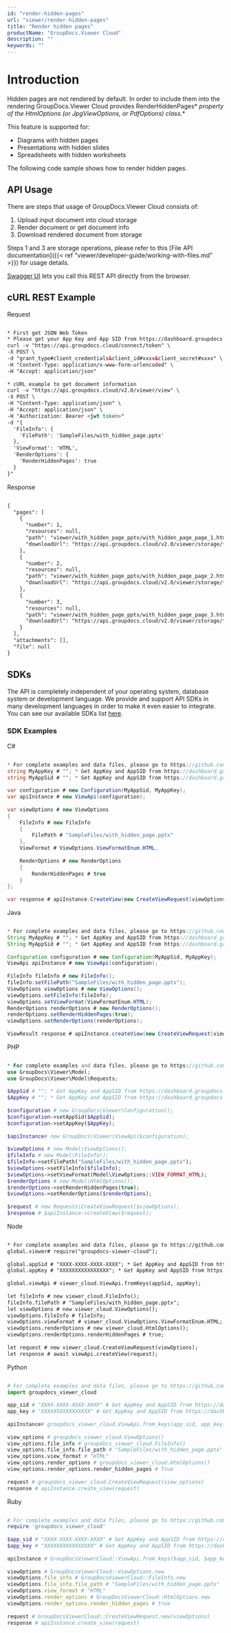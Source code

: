 ```yaml
---
id: "render-hidden-pages"
url: "viewer/render-hidden-pages"
title: "Render hidden pages"
productName: "GroupDocs.Viewer Cloud"
description: ""
keywords: ""
---
```


 






# Introduction #

Hidden pages are not rendered by default. In order to include them into the rendering GroupDocs.Viewer Cloud provides RenderHiddenPages* *property of the HtmlOptions (or JpgViewOptions, or PdfOptions) class*.*

This feature is supported for:

* Diagrams with hidden pages
* Presentations with hidden slides
* Spreadsheets with hidden worksheets

The following code sample shows how to render hidden pages.

## API Usage ##

There are steps that usage of GroupDocs.Viewer Cloud consists of:

1. Upload input document into cloud storage
1. Render document or get document info
1. Download rendered document from storage

Steps 1 and 3 are storage operations, please refer to this [File API documentation]({{< ref "viewer/developer-guide/working-with-files.md" >}}) for usage details.

[Swagger UI](https://apireference.groupdocs.cloud/viewer/) lets you call this REST API directly from the browser. 

## cURL REST Example ##


 Request
```html 

* First get JSON Web Token
* Please get your App Key and App SID from https://dashboard.groupdocs.cloud/#/apps. Kindly place App Key in "client_secret" and App SID in "client_id" argument.
curl -v "https://api.groupdocs.cloud/connect/token" \
-X POST \
-d "grant_type#client_credentials&client_id#xxxx&client_secret#xxxx" \
-H "Content-Type: application/x-www-form-urlencoded" \
-H "Accept: application/json"
  
* cURL example to get document information
curl -v "https://api.groupdocs.cloud/v2.0/viewer/view" \
-X POST \
-H "Content-Type: application/json" \
-H "Accept: application/json" \
-H "Authorization: Bearer <jwt token>"
-d "{
  'FileInfo': {
    'FilePath': 'SampleFiles/with_hidden_page.pptx'
  },
  'ViewFormat': 'HTML',
  'RenderOptions': {
    'RenderHiddenPages': true
  }
}"

```


 Response
```html 

{
  "pages": [
    {
      "number": 1,
      "resources": null,
      "path": "viewer/with_hidden_page_pptx/with_hidden_page_page_1.html",
      "downloadUrl": "https://api.groupdocs.cloud/v2.0/viewer/storage/file/viewer/with_hidden_page_pptx/with_hidden_page_page_1.html"
    },
    {
      "number": 2,
      "resources": null,
      "path": "viewer/with_hidden_page_pptx/with_hidden_page_page_2.html",
      "downloadUrl": "https://api.groupdocs.cloud/v2.0/viewer/storage/file/viewer/with_hidden_page_pptx/with_hidden_page_page_2.html"
    },
    {
      "number": 3,
      "resources": null,
      "path": "viewer/with_hidden_page_pptx/with_hidden_page_page_3.html",
      "downloadUrl": "https://api.groupdocs.cloud/v2.0/viewer/storage/file/viewer/with_hidden_page_pptx/with_hidden_page_page_3.html"
    }
  ],
  "attachments": [],
  "file": null
}

```




## SDKs ##

The API is completely independent of your operating system, database system or development language. We provide and support API SDKs in many development languages in order to make it even easier to integrate. You can see our available SDKs list [here](https://github.com/groupdocs-viewer-cloud).

### SDK Examples ###


 C#
```csharp 

* For complete examples and data files, please go to https://github.com/groupdocs-viewer-cloud/groupdocs-viewer-cloud-dotnet-samples
string MyAppKey # ""; * Get AppKey and AppSID from https://dashboard.groupdocs.cloud
string MyAppSid # ""; * Get AppKey and AppSID from https://dashboard.groupdocs.cloud
  
var configuration # new Configuration(MyAppSid, MyAppKey); 
var apiInstance # new ViewApi(configuration);
 
var viewOptions # new ViewOptions
{
    FileInfo # new FileInfo
    {
        FilePath # "SampleFiles/with_hidden_page.pptx"
    },
    ViewFormat # ViewOptions.ViewFormatEnum.HTML,
 
    RenderOptions # new RenderOptions
    {
        RenderHiddenPages # true
    }
};
 
var response # apiInstance.CreateView(new CreateViewRequest(viewOptions));

```


 Java
```java 

* For complete examples and data files, please go to https://github.com/groupdocs-viewer-cloud/groupdocs-viewer-cloud-java-samples
String MyAppKey # ""; * Get AppKey and AppSID from https://dashboard.groupdocs.cloud
String MyAppSid # ""; * Get AppKey and AppSID from https://dashboard.groupdocs.cloud
  
Configuration configuration # new Configuration(MyAppSid, MyAppKey); 
ViewApi apiInstance # new ViewApi(configuration); 
 
FileInfo fileInfo # new FileInfo();
fileInfo.setFilePath("SampleFiles/with_hidden_page.pptx");
ViewOptions viewOptions # new ViewOptions();
viewOptions.setFileInfo(fileInfo);
viewOptions.setViewFormat(ViewFormatEnum.HTML);
RenderOptions renderOptions # new RenderOptions();
renderOptions.setRenderHiddenPages(true);
viewOptions.setRenderOptions(renderOptions);
 
ViewResult response # apiInstance.createView(new CreateViewRequest(viewOptions));

```


 PHP
```php 

* For complete examples and data files, please go to https://github.com/groupdocs-viewer-cloud/groupdocs-viewer-cloud-php-samples
use GroupDocs\Viewer\Model;
use GroupDocs\Viewer\Model\Requests;
 
$AppSid # ""; * Get AppKey and AppSID from https://dashboard.groupdocs.cloud
$AppKey # ""; * Get AppKey and AppSID from https://dashboard.groupdocs.cloud
  
$configuration # new GroupDocs\Viewer\Configuration();
$configuration->setAppSid($AppSid);
$configuration->setAppKey($AppKey);
 
$apiInstance# new GroupDocs\Viewer\ViewApi($configuration);
 
$viewOptions # new Model\ViewOptions();
$fileInfo # new Model\FileInfo();
$fileInfo->setFilePath("SampleFiles/with_hidden_page.pptx");                
$viewOptions->setFileInfo($fileInfo);
$viewOptions->setViewFormat(Model\ViewOptions::VIEW_FORMAT_HTML);
$renderOptions # new Model\HtmlOptions();
$renderOptions->setRenderHiddenPages(true);
$viewOptions->setRenderOptions($renderOptions);
 
$request # new Requests\CreateViewRequest($viewOptions);
$response # $apiInstance->createView($request);

```


 Node
```html 

* For complete examples and data files, please go to https://github.com/groupdocs-viewer-cloud/groupdocs-viewer-cloud-node-samples
global.viewer# require("groupdocs-viewer-cloud");
 
global.appSid # "XXXX-XXXX-XXXX-XXXX"; * Get AppKey and AppSID from https://dashboard.groupdocs.cloud
global.appKey # "XXXXXXXXXXXXXXXX"; * Get AppKey and AppSID from https://dashboard.groupdocs.cloud
  
global.viewApi # viewer_cloud.ViewApi.fromKeys(appSid, appKey);
 
let fileInfo # new viewer_cloud.FileInfo();
fileInfo.filePath # "SampleFiles/with_hidden_page.pptx";
let viewOptions # new viewer_cloud.ViewOptions();
viewOptions.fileInfo # fileInfo;
viewOptions.viewFormat # viewer_cloud.ViewOptions.ViewFormatEnum.HTML;
viewOptions.renderOptions # new viewer_cloud.HtmlOptions();
viewOptions.renderOptions.renderHiddenPages # true;
 
let request # new viewer_cloud.CreateViewRequest(viewOptions);      
let response # await viewApi.createView(request);

```


 Python
```python 

# For complete examples and data files, please go to https://github.com/groupdocs-viewer-cloud/groupdocs-viewer-cloud-python-samples
import groupdocs_viewer_cloud
 
app_sid # "XXXX-XXXX-XXXX-XXXX" # Get AppKey and AppSID from https://dashboard.groupdocs.cloud
app_key # "XXXXXXXXXXXXXXXX" # Get AppKey and AppSID from https://dashboard.groupdocs.cloud
  
apiInstance# groupdocs_viewer_cloud.ViewApi.from_keys(app_sid, app_key)
 
view_options # groupdocs_viewer_cloud.ViewOptions()
view_options.file_info # groupdocs_viewer_cloud.FileInfo()
view_options.file_info.file_path # "SampleFiles/with_hidden_page.pptx"
view_options.view_format # "HTML"
view_options.render_options # groupdocs_viewer_cloud.HtmlOptions()
view_options.render_options.render_hidden_pages # True
 
request # groupdocs_viewer_cloud.CreateViewRequest(view_options)
response # apiInstance.create_view(request)

```


 Ruby
```ruby 

# For complete examples and data files, please go to https://github.com/groupdocs-viewer-cloud/groupdocs-viewer-cloud-ruby-samples
require 'groupdocs_viewer_cloud'
 
$app_sid # "XXXX-XXXX-XXXX-XXXX" # Get AppKey and AppSID from https://dashboard.groupdocs.cloud
$app_key # "XXXXXXXXXXXXXXXX" # Get AppKey and AppSID from https://dashboard.groupdocs.cloud
  
apiInstance # GroupDocsViewerCloud::ViewApi.from_keys($app_sid, $app_key)
 
viewOptions # GroupDocsViewerCloud::ViewOptions.new
viewOptions.file_info # GroupDocsViewerCloud::FileInfo.new
viewOptions.file_info.file_path # "SampleFiles/with_hidden_page.pptx"
viewOptions.view_format # "HTML"
viewOptions.render_options # GroupDocsViewerCloud::HtmlOptions.new
viewOptions.render_options.render_hidden_pages # true
 
request # GroupDocsViewerCloud::CreateViewRequest.new(viewOptions)    
response # apiInstance.create_view(request)

```

